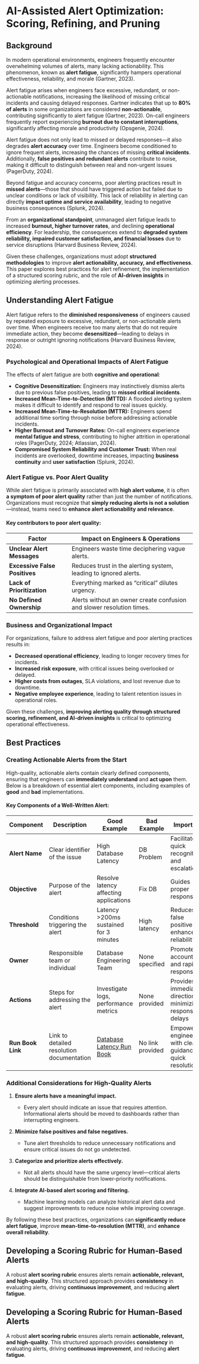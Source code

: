 # AI-Assisted Alert Optimization: Scoring, Refining, and Pruning

## Background

In modern operational environments, engineers frequently encounter overwhelming volumes of alerts, many lacking actionability. This phenomenon, known as **alert fatigue**, significantly hampers operational effectiveness, reliability, and morale (Gartner, 2023).

Alert fatigue arises when engineers face excessive, redundant, or non-actionable notifications, increasing the likelihood of missing critical incidents and causing delayed responses. Gartner indicates that up to **80% of alerts** in some organizations are considered **non-actionable**, contributing significantly to alert fatigue (Gartner, 2023). On-call engineers frequently report experiencing **burnout due to constant interruptions**, significantly affecting morale and productivity (Opsgenie, 2024).

Alert fatigue does not only lead to missed or delayed responses—it also degrades **alert accuracy** over time. Engineers become conditioned to ignore frequent alerts, increasing the chances of missing **critical incidents**. Additionally, **false positives and redundant alerts** contribute to noise, making it difficult to distinguish between real and non-urgent issues (PagerDuty, 2024).

Beyond fatigue and accuracy concerns, poor alerting practices result in **missed alerts**—those that should have triggered action but failed due to unclear conditions or lack of visibility. This lack of reliability in alerting can directly **impact uptime and service availability**, leading to negative business consequences (Splunk, 2024).

From an **organizational standpoint**, unmanaged alert fatigue leads to increased **burnout, higher turnover rates**, and declining **operational efficiency**. For leadership, the consequences extend to **degraded system reliability, impaired customer satisfaction, and financial losses** due to service disruptions (Harvard Business Review, 2024).

Given these challenges, organizations must adopt **structured methodologies** to improve **alert actionability, accuracy, and effectiveness**. This paper explores best practices for alert refinement, the implementation of a structured scoring rubric, and the role of **AI-driven insights** in optimizing alerting processes.
## Understanding Alert Fatigue

Alert fatigue refers to the **diminished responsiveness** of engineers caused by repeated exposure to excessive, redundant, or non-actionable alerts over time. When engineers receive too many alerts that do not require immediate action, they become **desensitized**—leading to delays in response or outright ignoring notifications (Harvard Business Review, 2024).

### Psychological and Operational Impacts of Alert Fatigue
The effects of alert fatigue are both **cognitive and operational**:

- **Cognitive Desensitization:** Engineers may instinctively dismiss alerts due to previous false positives, leading to **missed critical incidents**.
- **Increased Mean-Time-to-Detection (MTTD):** A flooded alerting system makes it difficult to identify and respond to real issues quickly.
- **Increased Mean-Time-to-Resolution (MTTR):** Engineers spend additional time sorting through noise before addressing actionable incidents.
- **Higher Burnout and Turnover Rates:** On-call engineers experience **mental fatigue and stress**, contributing to higher attrition in operational roles (PagerDuty, 2024; Atlassian, 2024).
- **Compromised System Reliability and Customer Trust:** When real incidents are overlooked, downtime increases, impacting **business continuity** and **user satisfaction** (Splunk, 2024).

### Alert Fatigue vs. Poor Alert Quality
While alert fatigue is primarily associated with **high alert volume**, it is often **a symptom of poor alert quality** rather than just the number of notifications. Organizations must recognize that **simply reducing alerts is not a solution**—instead, teams need to **enhance alert actionability and relevance**.

#### Key contributors to poor alert quality:

| Factor                     | Impact on Engineers & Operations                           |
|----------------------------|----------------------------------------------------------|
| **Unclear Alert Messages**  | Engineers waste time deciphering vague alerts.          |
| **Excessive False Positives** | Reduces trust in the alerting system, leading to ignored alerts. |
| **Lack of Prioritization**  | Everything marked as “critical” dilutes urgency.       |
| **No Defined Ownership**    | Alerts without an owner create confusion and slower resolution times. |

### Business and Organizational Impact
For organizations, failure to address alert fatigue and poor alerting practices results in:

- **Decreased operational efficiency**, leading to longer recovery times for incidents.
- **Increased risk exposure**, with critical issues being overlooked or delayed.
- **Higher costs from outages**, SLA violations, and lost revenue due to downtime.
- **Negative employee experience**, leading to talent retention issues in operational roles.

Given these challenges, **improving alerting quality through structured scoring, refinement, and AI-driven insights** is critical to optimizing operational effectiveness.
## Best Practices

### Creating Actionable Alerts from the Start

High-quality, actionable alerts contain clearly defined components, ensuring that engineers can **immediately understand** and **act upon** them. Below is a breakdown of essential alert components, including examples of **good** and **bad** implementations.

#### Key Components of a Well-Written Alert:

| Component         | Description                                | Good Example                                  | Bad Example                    | Importance                                                |
|-------------------|--------------------------------------------|-----------------------------------------------|--------------------------------|-----------------------------------------------------------|
| **Alert Name**    | Clear identifier of the issue              | High Database Latency                         | DB Problem                     | Facilitates quick recognition and escalation              |
| **Objective**     | Purpose of the alert                       | Resolve latency affecting applications        | Fix DB                         | Guides proper response                                    |
| **Threshold**     | Conditions triggering the alert            | Latency >200ms sustained for 3 minutes        | High latency                   | Reduces false positives, enhances reliability             |
| **Owner**         | Responsible team or individual             | Database Engineering Team                     | None specified                 | Promotes accountability and rapid response                |
| **Actions**       | Steps for addressing the alert             | Investigate logs, performance metrics         | None provided                  | Provides immediate direction, minimizing response delays  |
| **Run Book Link** | Link to detailed resolution documentation  | [Database Latency Run Book](https://www.example.com/runbooks/high-db-latency) | No link provided               | Empowers engineers with clear guidance for quick resolution |

### Additional Considerations for High-Quality Alerts

1. **Ensure alerts have a meaningful impact.**  
   - Every alert should indicate an issue that requires attention. Informational alerts should be moved to dashboards rather than interrupting engineers.

2. **Minimize false positives and false negatives.**  
   - Tune alert thresholds to reduce unnecessary notifications and ensure critical issues do not go undetected.

3. **Categorize and prioritize alerts effectively.**  
   - Not all alerts should have the same urgency level—critical alerts should be distinguishable from lower-priority notifications.

4. **Integrate AI-based alert scoring and filtering.**  
   - Machine learning models can analyze historical alert data and suggest improvements to reduce noise while improving coverage.

By following these best practices, organizations can **significantly reduce alert fatigue**, improve **mean-time-to-resolution (MTTR)**, and **enhance overall reliability**.
## Developing a Scoring Rubric for Human-Based Alerts

A robust **alert scoring rubric** ensures alerts remain **actionable, relevant, and high-quality**. This structured approach provides **consistency** in evaluating alerts, driving **continuous improvement**, and reducing **alert fatigue**.

## Developing a Scoring Rubric for Human-Based Alerts

A robust **alert scoring rubric** ensures alerts remain **actionable, relevant, and high-quality**. This structured approach provides **consistency** in evaluating alerts, driving **continuous improvement**, and reducing **alert fatigue**.

